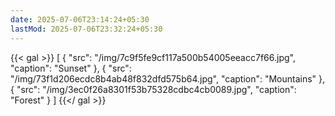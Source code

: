 ```yaml
---
date: 2025-07-06T23:14:24+05:30
lastMod: 2025-07-06T23:32:24+05:30
---
```


{{< gal >}}
[ 
{ "src": "/img/7c9f5fe9cf117a500b54005eeacc7f66.jpg", "caption": "Sunset" }, { "src": "/img/73f1d206ecdc8b4ab48f832dfd575b64.jpg", "caption": "Mountains" },
 { "src": "/img/3ec0f26a8301f53b75328cdbc4cb0089.jpg", "caption": "Forest" } ]
{{</ gal >}}

